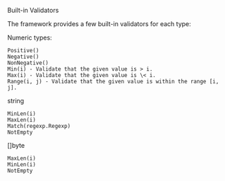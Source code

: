 


Built-in Validators


The framework provides a few built-in validators for each type:

Numeric types:
```
Positive()
Negative()
NonNegative()
Min(i) - Validate that the given value is > i.
Max(i) - Validate that the given value is \< i.
Range(i, j) - Validate that the given value is within the range [i, j].
```
string
```
MinLen(i)
MaxLen(i)
Match(regexp.Regexp)
NotEmpty

```
[]byte
```
MaxLen(i)
MinLen(i)
NotEmpty
```